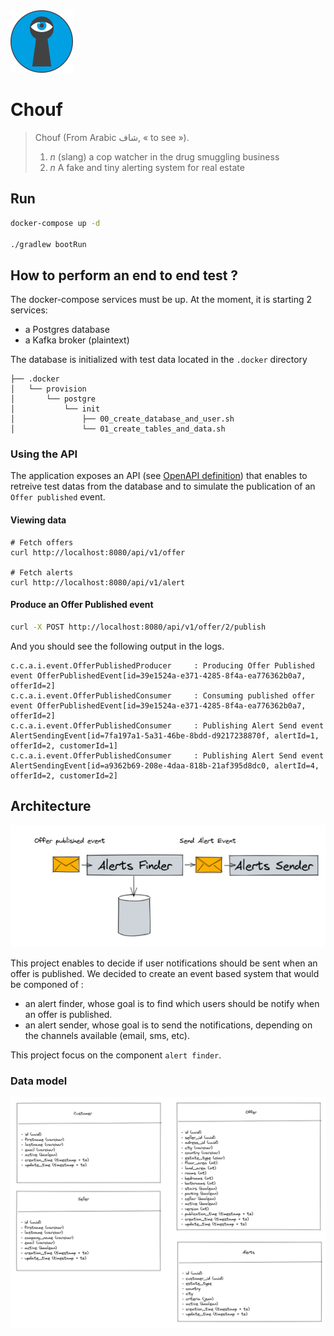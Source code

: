 
<img src="/doc/chouf.png" width="100">

Chouf
======

> Chouf (From Arabic شاف,  « to see »).  
>   1. *n* (slang) a cop watcher in the drug smuggling business
>   2. *n* A fake and tiny alerting system for real estate 

## Run

```bash
docker-compose up -d

./gradlew bootRun
```

## How to perform an end to end test ?

The docker-compose services must be up. At the moment, it is starting 2 services:
- a Postgres database
- a Kafka broker (plaintext)

The database is initialized with test data located in the `.docker` directory

```
├── .docker                                  
│   └── provision                    
│       └── postgre                       
│           └── init                                                                                   
│               ├── 00_create_database_and_user.sh
│               └── 01_create_tables_and_data.sh
```

### Using the API

The application exposes an API (see [OpenAPI definition](/doc/openapi.yaml)) that enables to retreive test datas from the database
and to simulate the publication of an `Offer published` event.

#### Viewing data

```
# Fetch offers
curl http://localhost:8080/api/v1/offer

# Fetch alerts
curl http://localhost:8080/api/v1/alert
```

#### Produce an Offer Published event

```bash
curl -X POST http://localhost:8080/api/v1/offer/2/publish
```

And you should see the following output in the logs.

```text
c.c.a.i.event.OfferPublishedProducer     : Producing Offer Published event OfferPublishedEvent[id=39e1524a-e371-4285-8f4a-ea776362b0a7, offerId=2]
c.c.a.i.event.OfferPublishedConsumer     : Consuming published offer event OfferPublishedEvent[id=39e1524a-e371-4285-8f4a-ea776362b0a7, offerId=2]
c.c.a.i.event.OfferPublishedConsumer     : Publishing Alert Send event AlertSendingEvent[id=7fa197a1-5a31-46be-8bdd-d9217238870f, alertId=1, offerId=2, customerId=1]
c.c.a.i.event.OfferPublishedConsumer     : Publishing Alert Send event AlertSendingEvent[id=a9362b69-208e-4daa-818b-21af395d8dc0, alertId=4, offerId=2, customerId=2]
```

## Architecture

![logo](/doc/architecture.png)

This project enables to decide if user notifications should be sent when an offer is published.
We decided to create an event based system that would be componed of : 
- an alert finder, whose goal is to find which users should be notify when an offer is published.
- an alert sender, whose goal is to send the notifications, depending on the channels available (email, sms, etc).

This project focus on the component `alert finder`.

### Data model

![logo](/doc/model.png)

